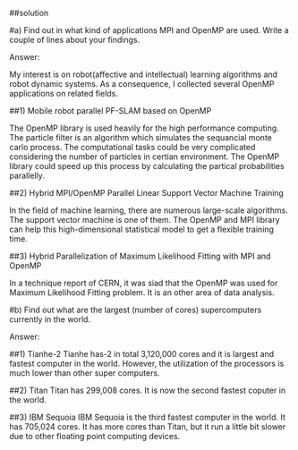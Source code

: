 ##solution 

#a) Find out in what kind of applications MPI and OpenMP are used. Write a couple of lines
about your findings.

Answer:

My interest is on robot(affective and intellectual) learning algorithms and robot dynamic systems. As a consequence, I collected several OpenMP applications on related fields.

##1) Mobile robot parallel PF-SLAM based on OpenMP

The OpenMP library is used heavily for the high performance computing. The particle filter is an algorithm which simulates the sequancial monte carlo process. The computational tasks could be very complicated considering the number of particles in certian environment. The OpenMP library could speed up this process by calculating the partical probabilities parallelly.

##2) Hybrid MPI/OpenMP Parallel Linear Support Vector Machine Training

In the field of machine learning, there are numerous large-scale algorithms. The support vector machine is one of them. The OpenMP and MPI library can help this high-dimensional statistical model to get a flexible training time.

##3) Hybrid Parallelization of Maximum Likelihood Fitting with MPI and OpenMP

In a technique report of CERN, it was siad that the OpenMP was used for Maximum Likelihood Fitting problem. It is an other area of data analysis.


#b) Find out what are the largest (number of cores) supercomputers currently in the world.

Answer:

##1) Tianhe-2 
Tianhe has-2  in total 3,120,000 cores and it is largest and fastest computer in the world. However, the utilization of the processors is much lower than other super computers. 

##2) Titan 
Titan has 299,008 cores. It is now the second fastest coputer in the world.

##3) IBM Sequoia 
IBM Sequoia is the third fastest computer in the world. It has 705,024 cores. It has more cores than Titan, but it run a little bit slower due to other floating point computing devices.





